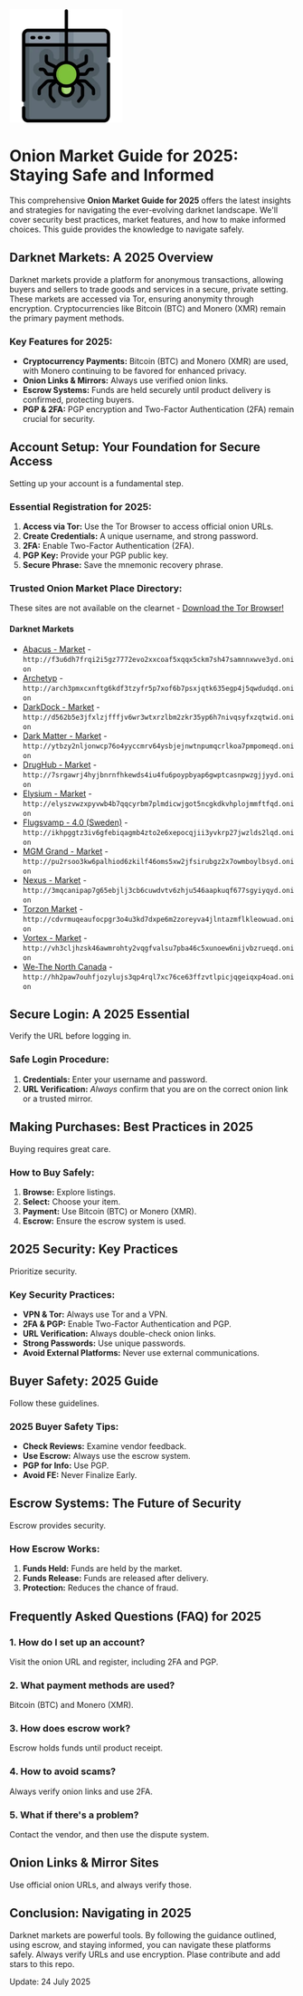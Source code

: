 <img src="/sprites/slate.webp" width="200">

# Onion Market Guide for 2025: Staying Safe and Informed

This comprehensive **Onion Market Guide for 2025** offers the latest insights and strategies for navigating the ever-evolving darknet landscape.  We'll cover security best practices, market features, and how to make informed choices.  This guide provides the knowledge to navigate safely.

## Darknet Markets: A 2025 Overview

Darknet markets provide a platform for anonymous transactions, allowing buyers and sellers to trade goods and services in a secure, private setting. These markets are accessed via Tor, ensuring anonymity through encryption. Cryptocurrencies like Bitcoin (BTC) and Monero (XMR) remain the primary payment methods.

### Key Features for 2025:

*   **Cryptocurrency Payments:** Bitcoin (BTC) and Monero (XMR) are used, with Monero continuing to be favored for enhanced privacy.
*   **Onion Links & Mirrors:** Always use verified onion links.
*   **Escrow Systems:** Funds are held securely until product delivery is confirmed, protecting buyers.
*   **PGP & 2FA:** PGP encryption and Two-Factor Authentication (2FA) remain crucial for security.

## Account Setup: Your Foundation for Secure Access

Setting up your account is a fundamental step.

### Essential Registration for 2025:

1.  **Access via Tor:** Use the Tor Browser to access official onion URLs.
2.  **Create Credentials:** A unique username, and strong password.
3.  **2FA:** Enable Two-Factor Authentication (2FA).
4.  **PGP Key:** Provide your PGP public key.
5.  **Secure Phrase:** Save the mnemonic recovery phrase.

### Trusted Onion Market Place Directory:
These sites are not available on the clearnet - [Download the Tor Browser!](https://www.torproject.org/download/)

#### Darknet Markets

*   [Abacus - Market](http://f3u6dh7frqi2i5gz7772evo2xxcoaf5xqqx5ckm7sh47samnnxwve3yd.onion) - `http://f3u6dh7frqi2i5gz7772evo2xxcoaf5xqqx5ckm7sh47samnnxwve3yd.onion`
*   [Archetyp](@archetyp) - `http://arch3pmxcxnftg6kdf3tzyfr5p7xof6b7psxjqtk635egp4j5qwdudqd.onion`
*   [DarkDock - Market](http://d562b5e3jfxlzjfffjv6wr3wtxrzlbm2zkr35yp6h7nivqsyfxzqtwid.onion) - `http://d562b5e3jfxlzjfffjv6wr3wtxrzlbm2zkr35yp6h7nivqsyfxzqtwid.onion`
*   [Dark Matter - Market](http://ytbzy2nljonwcp76o4yyccmrv64ysbjejnwtnpumqcrlkoa7pmpomeqd.onion) - `http://ytbzy2nljonwcp76o4yyccmrv64ysbjejnwtnpumqcrlkoa7pmpomeqd.onion`
*   [DrugHub - Market](http://7srgawrj4hyjbnrnfhkewds4iu4fu6poypbyap6gwptcasnpwzgjjyyd.onion) - `http://7srgawrj4hyjbnrnfhkewds4iu4fu6poypbyap6gwptcasnpwzgjjyyd.onion`
*   [Elysium - Market](http://elyszvwzxpyvwb4b7qqcyrbm7plmdicwjgot5ncgkdkvhplojmmftfqd.onion) - `http://elyszvwzxpyvwb4b7qqcyrbm7plmdicwjgot5ncgkdkvhplojmmftfqd.onion`
*   [Flugsvamp - 4.0 (Sweden)](http://ikhpggtz3iv6gfebiqagmb4zto2e6xepocqjii3yvkrp27jwzlds2lqd.onion) - `http://ikhpggtz3iv6gfebiqagmb4zto2e6xepocqjii3yvkrp27jwzlds2lqd.onion`
*   [MGM Grand - Market](http://pu2rsoo3kw6palhiod6zkilf46oms5xw2jfsirubgz2x7owmboylbsyd.onion) - `http://pu2rsoo3kw6palhiod6zkilf46oms5xw2jfsirubgz2x7owmboylbsyd.onion`
*   [Nexus - Market](http://3mqcanipap7g65ebjlj3cb6cuwdvtv6zhju546aapkuqf677sgyiyqyd.onion) - `http://3mqcanipap7g65ebjlj3cb6cuwdvtv6zhju546aapkuqf677sgyiyqyd.onion`
*   [Torzon Market](http://cdvrmuqeaufocpgr3o4u3kd7dxpe6m2zoreyva4jlntazmflkleowuad.onion) - `http://cdvrmuqeaufocpgr3o4u3kd7dxpe6m2zoreyva4jlntazmflkleowuad.onion`
*   [Vortex - Market](http://vh3cljhzsk46awmrohty2vqgfvalsu7pba46c5xunoew6nijvbzrueqd.onion) - `http://vh3cljhzsk46awmrohty2vqgfvalsu7pba46c5xunoew6nijvbzrueqd.onion`
*   [We-The North Canada](http://hh2paw7ouhfjozylujs3qp4rql7xc76ce63ffzvtlpicjqgeiqxp4oad.onion) - `http://hh2paw7ouhfjozylujs3qp4rql7xc76ce63ffzvtlpicjqgeiqxp4oad.onion`

## Secure Login: A 2025 Essential

Verify the URL before logging in.

### Safe Login Procedure:

1.  **Credentials:** Enter your username and password.
2.  **URL Verification:** *Always* confirm that you are on the correct onion link or a trusted mirror.

##  Making Purchases: Best Practices in 2025

Buying requires great care.

### How to Buy Safely:

1.  **Browse:** Explore listings.
2.  **Select:** Choose your item.
3.  **Payment:** Use Bitcoin (BTC) or Monero (XMR).
4.  **Escrow:** Ensure the escrow system is used.

## 2025 Security: Key Practices

Prioritize security.

### Key Security Practices:

*   **VPN & Tor:** Always use Tor and a VPN.
*   **2FA & PGP:** Enable Two-Factor Authentication and PGP.
*   **URL Verification:** Always double-check onion links.
*   **Strong Passwords:** Use unique passwords.
*   **Avoid External Platforms:** Never use external communications.

## Buyer Safety: 2025 Guide

Follow these guidelines.

### 2025 Buyer Safety Tips:

*   **Check Reviews:** Examine vendor feedback.
*   **Use Escrow:** Always use the escrow system.
*   **PGP for Info:** Use PGP.
*   **Avoid FE:** Never Finalize Early.

## Escrow Systems: The Future of Security

Escrow provides security.

###  How Escrow Works:

1.  **Funds Held:** Funds are held by the market.
2.  **Funds Release:** Funds are released after delivery.
3.  **Protection:** Reduces the chance of fraud.

## Frequently Asked Questions (FAQ) for 2025

### 1. How do I set up an account?

Visit the onion URL and register, including 2FA and PGP.

### 2. What payment methods are used?

Bitcoin (BTC) and Monero (XMR).

### 3. How does escrow work?

Escrow holds funds until product receipt.

### 4. How to avoid scams?

Always verify onion links and use 2FA.

### 5. What if there's a problem?

Contact the vendor, and then use the dispute system.

## Onion Links & Mirror Sites

Use official onion URLs, and always verify those.

## Conclusion: Navigating in 2025

Darknet markets are powerful tools. By following the guidance outlined, using escrow, and staying informed, you can navigate these platforms safely. Always verify URLs and use encryption.
Plase contribute and add stars to this repo.



























Update:  24 July 2025